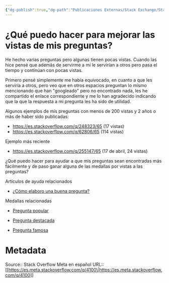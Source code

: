 ```yaml
---
{"dg-publish":true,"dg-path":"Publicaciones Externas/Stack Exchange/Stack Overflow en español/Stack Overflow en español Meta/es.meta.stackoverflow.com-4100.md","permalink":"/publicaciones-externas/stack-exchange/stack-overflow-en-espanol/stack-overflow-en-espanol-meta/es-meta-stackoverflow-com-4100/","title":"¿Qué puedo hacer para mejorar las vistas de mis preguntas?","hide":true,"noteIcon":"\"0\"","created":"2024-04-03T12:49:10.421-06:00","updated":"2024-04-05T16:44:04.034-06:00"}
---
```


# ¿Qué puedo hacer para mejorar las vistas de mis preguntas?

He hecho varias preguntas pero algunas tienen pocas vistas. Cuando las hice pensé que además de servirme a mí le servirían a otros pero pasa el tiempo y continúan con pocas vistas.

Primero pensé simplemente me había equivocado, en cuanto a que les serviría a otros, pero veo que en otros espacios preguntan lo mismo mencionando que han "googleado" pero no encontrado nada, les he compartido el enlace correspondiente y me lo han agradecido indicando que la que la respuesta a mi pregunta les ha sido de utilidad.

Algunos ejemplos de mis preguntas con menos de 200 vistas y 2 años o más de haber sido publicadas:

- https://es.stackoverflow.com/q/248323/65 (17 vistas)
- https://es.stackoverflow.com/q/62806/65 (114 vistas)

Ejemplo más reciente

- https://es.stackoverflow.com/q/255147/65 (17 de abril, 24 vistas)

¿Qué puedo hacer para ayudar a que mis preguntas sean encontradas más fácilmente y de paso ganar alguna de las medallas por vistas a las preguntas?

Artículos de ayuda relacionados

- [¿Cómo elaboro una buena pregunta?](https://es.stackoverflow.com/help/how-to-ask)

Medallas relacionadas

- [Pregunta popular][1]
- [Pregunta destacada][2]
- [Pregunta famosa][3]


  [1]: https://es.stackoverflow.com/help/badges/26/popular-question
  [2]: https://es.stackoverflow.com/help/badges/27/notable-question
  [3]: https://es.stackoverflow.com/help/badges/28/famous-question

# Metadata
Source:: Stack Overflow Meta en español
URL:: [[https://es.meta.stackoverflow.com/q/4100\|https://es.meta.stackoverflow.com/q/4100]]


